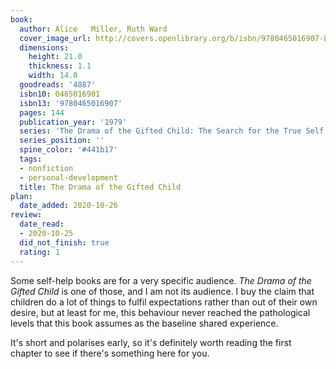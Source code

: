```yaml
---
book:
  author: Alice   Miller, Ruth Ward
  cover_image_url: http://covers.openlibrary.org/b/isbn/9780465016907-L.jpg
  dimensions:
    height: 21.0
    thickness: 1.1
    width: 14.0
  goodreads: '4887'
  isbn10: 0465016901
  isbn13: '9780465016907'
  pages: 144
  publication_year: '1979'
  series: 'The Drama of the Gifted Child: The Search for the True Self'
  series_position: ''
  spine_color: '#441b17'
  tags:
  - nonfiction
  - personal-development
  title: The Drama of the Gifted Child
plan:
  date_added: 2020-10-26
review:
  date_read:
  - 2020-10-25
  did_not_finish: true
  rating: 1
---
```


Some self-help books are for a very specific audience. *The Drama of the Gifted Child* is one of those, and I am not its
audience. I buy the claim that children do a lot of things to fulfil expectations rather than out of their own desire,
but at least for me, this behaviour never reached the pathological levels that this book assumes as the baseline shared
experience.

It's short and polarises early, so it's definitely worth reading the first chapter to see if there's something here for
you.
